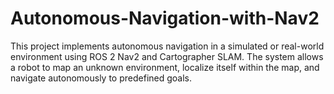 # Autonomous-Navigation-with-Nav2
This project implements autonomous navigation in a simulated or real-world environment using ROS 2 Nav2 and Cartographer SLAM. The system allows a robot to map an unknown environment, localize itself within the map, and navigate autonomously to predefined goals.
